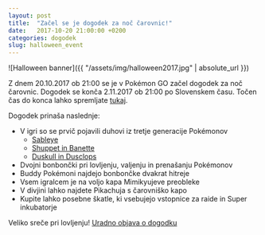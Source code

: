 ```yaml
---
layout: post
title:  "Začel se je dogodek za noč čarovnic!"
date:   2017-10-20 21:00:00 +0200
categories: dogodek
slug: halloween_event
---
```


![Halloween banner]({{ "/assets/img/halloween2017.jpg" | absolute_url }})

Z dnem 20.10.2017 ob 21:00 se je v Pokémon GO začel dogodek za noč čarovnic.
Dogodek se konča 2.11.2017 ob 21:00 po Slovenskem času. Točen čas do konca
lahko spremljate [tukaj][countdown-timer].

Dogodek prinaša naslednje:

 - V igri so se prvič pojavili duhovi iz tretje generacije Pokémonov
   - [Sableye](https://pokemongohub.net/generation-3/sableye/)
   - [Shuppet in Banette](https://pokemongohub.net/generation-3/shuppet-and-banette/)
   - [Duskull in Dusclops](https://pokemongohub.net/generation-3/duskull-and-dusclops/)
 - Dvojni bonbončki pri lovljenju, valjenju in prenašanju Pokémonov
 - Buddy Pokémoni najdejo bonbončke dvakrat hitreje
 - Vsem igralcem je na voljo kapa Mimikyujeve preobleke
 - V divjini lahko najdete Pikachuja s čarovniško kapo
 - Kupite lahko posebne škatle, ki vsebujejo vstopnice za raide in Super inkubatorje

 Veliko sreče pri lovljenju!
[Uradno objava o dogodku][event-announcement]

[countdown-timer]: https://www.timeanddate.com/countdown/generic?iso=20171102T21&p0=736&msg=Konec+dogodka&font=sanserif&csz=1#
[event-announcement]: http://pokemongolive.com/en/post/halloween2017
